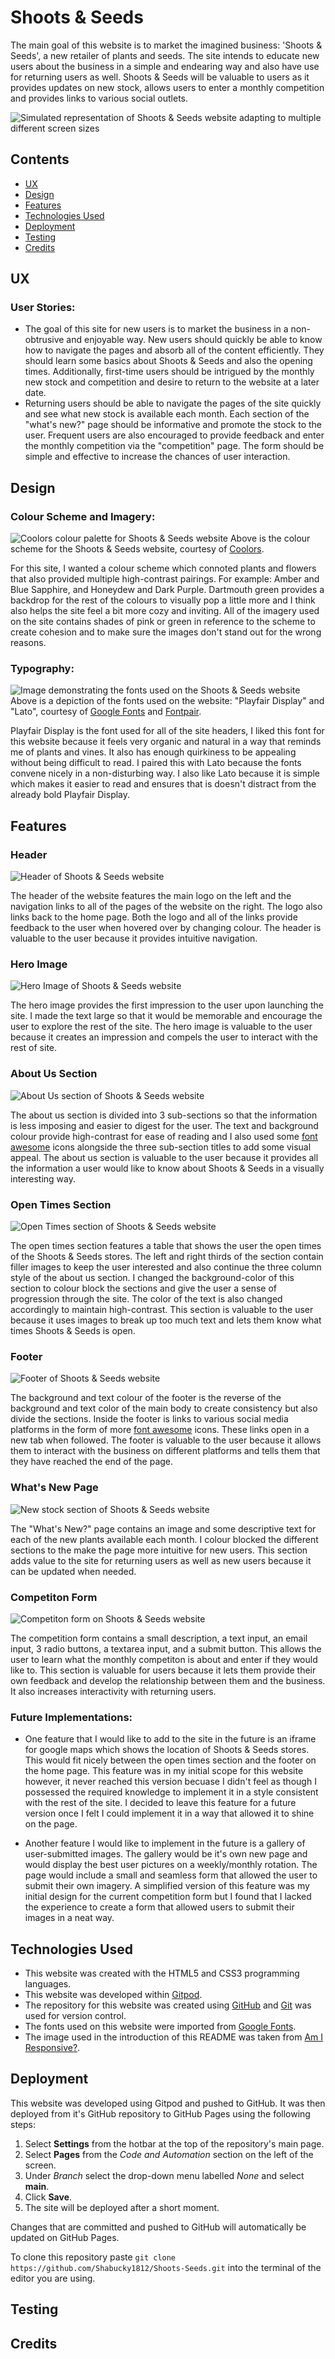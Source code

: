 # Shoots & Seeds
The main goal of this website is to market the imagined business: 'Shoots & Seeds', a new retailer of plants and seeds. The site intends to educate new users about the business in a simple and endearing way and also have use for returning users as well. Shoots & Seeds will be valuable to users as it provides updates on new stock, allows users to enter a monthly competition and provides links to various social outlets.

![Simulated representation of Shoots & Seeds website adapting to multiple different screen sizes](assets/images/amiresponsive-shoots-seeds.png)
## Contents
- [UX](#ux)  
- [Design](#design)  
- [Features](#features)  
- [Technologies Used](#technologies-used)  
- [Deployment](#deployment)  
- [Testing](#testing)  
- [Credits](#credits)  

## UX
### User Stories:  
  - The goal of this site for new users is to market the business in a non-obtrusive and enjoyable way. New users should quickly be able to know how to navigate the pages and absorb all of the content efficiently. They should learn some basics about Shoots & Seeds and also the opening times. Additionally, first-time users should be intrigued by the monthly new stock and competition and desire to return to the website at a later date.  
  - Returning users should be able to navigate the pages of the site quickly and see what new stock is available each month. Each section of the "what's new?" page should be informative and promote the stock to the user. Frequent users are also encouraged to provide feedback and enter the monthly competition via the "competition" page. The form should be simple and effective to increase the chances of user interaction.

## Design
### Colour Scheme and Imagery:
![Coolors colour palette for Shoots & Seeds website](assets/images/coolors-shoots-seeds.png)
Above is the colour scheme for the Shoots & Seeds website, courtesy of [Coolors](https://coolors.co/).  

For this site, I wanted a colour scheme which connoted plants and flowers that also provided multiple high-contrast pairings. For example: Amber and Blue Sapphire, and Honeydew and Dark Purple. Dartmouth green provides a backdrop for the rest of the colours to visually pop a little more and I think also helps the site feel a bit more cozy and inviting. All of the imagery used on the site contains shades of pink or green in reference to the scheme to create cohesion and to make sure the images don't stand out for the wrong reasons.

### Typography:
![Image demonstrating the fonts used on the Shoots & Seeds website](assets/images/shoots-seeds-fontpair.png)  
Above is a depiction of the fonts used on the website: "Playfair Display" and "Lato", courtesy of [Google Fonts](https://fonts.google.com/about) and [Fontpair](https://www.fontpair.co/all).  

Playfair Display is the font used for all of the site headers, I liked this font for this website because it feels very organic and natural in a way that reminds me of plants and vines. It also has enough quirkiness to be appealing without being difficult to read. I paired this with Lato because the fonts convene nicely in a non-disturbing way. I also like Lato because it is simple which makes it easier to read and ensures that is doesn't distract from the already bold Playfair Display.

## Features
### Header
![Header of Shoots & Seeds website](assets/images/shoots-seeds-header.png)  

The header of the website features the main logo on the left and the navigation links to all of the pages of the website on the right. The logo also links back to the home page. Both the logo and all of the links provide feedback to the user when hovered over by changing colour. The header is valuable to the user because it provides intuitive navigation.  

### Hero Image
![Hero Image of Shoots & Seeds website](assets/images/shoots-seeds-hero-image.png)  

The hero image provides the first impression to the user upon launching the site. I made the text large so that it would be memorable and encourage the user to explore the rest of the site. The hero image is valuable to the user because it creates an impression and compels the user to interact with the rest of site.  

### About Us Section
![About Us section of Shoots & Seeds website](assets/images/shoots-seeds-about.png)  

The about us section is divided into 3 sub-sections so that the information is less imposing and easier to digest for the user. The text and background colour provide high-contrast for ease of reading and I also used some [font awesome](https://fontawesome.com/) icons alongside the three sub-section titles to add some visual appeal. The about us section is valuable to the user because it provides all the information a user would like to know about Shoots & Seeds in a visually interesting way.   

### Open Times Section
![Open Times section of Shoots & Seeds website](assets/images/shoots-seeds-open-times.png)  

The open times section features a table that shows the user the open times of the Shoots & Seeds stores. The left and right thirds of the section contain filler images to keep the user interested and also continue the three column style of the about us section. I changed the background-color of this section to colour block the sections and give the user a sense of progression through the site. The color of the text is also changed accordingly to maintain high-contrast.  This section is valuable to the user because it uses images to break up too much text and lets them know what times Shoots & Seeds is open.  

### Footer
![Footer of Shoots & Seeds website](assets/images/shoots-seeds-footer.png)  

The background and text colour of the footer is the reverse of the background and text color of the main body to create consistency but also divide the sections. Inside the footer is links to various social media platforms in the form of more [font awesome](https://fontawesome.com/) icons. These links open in a new tab when followed. The footer is valuable to the user because it allows them to interact with the business on different platforms and tells them that they have reached the end of the page.  

### What's New Page
![New stock section of Shoots & Seeds website](assets/images/shoots-seeds-new-stock.png)  

The "What's New?" page contains an image and some descriptive text for each of the new plants available each month. I colour blocked the different sections to the make the page more intuitive for new users. This section adds value to the site for returning users as well as new users because it can be updated when needed.

### Competiton Form
![Competiton form on Shoots & Seeds website](assets/images/shoots-seeds-form.png)  

The competition form contains a small description, a text input, an email input, 3 radio buttons, a textarea input, and a submit button. This allows the user to learn what the monthly competiton is about and enter if they would like to. This section is valuable for users because it lets them provide their own feedback and develop the relationship between them and the business. It also increases interactivity with returning users.  

### Future Implementations:
- One feature that I would like to add to the site in the future is an iframe for google maps which shows the location of Shoots & Seeds stores. This would fit nicely between the open times section and the footer on the home page. This feature was in my initial scope for this website however, it never reached this version becuase I didn't feel as though I possessed the required knowledge to implement it in a style consistent with the rest of the site. I decided to leave this feature for a future version once I felt I could implement it in a way that allowed it to shine on the page.  

- Another feature I would like to implement in the future is a gallery of user-submitted images. The gallery would be it's own new page and would display the best user pictures on a weekly/monthly rotation. The page would include a small and seamless form that allowed the user to submit their own imagery. A simplified version of this feature was my initial design for the current competition form but I found that I lacked the experience to create a form that allowed users to submit their images in a neat way.  

## Technologies Used
- This website was created with the HTML5 and CSS3 programming languages.  
- This website was developed within [Gitpod](https://www.gitpod.io/).  
- The repository for this website was created using [GitHub](https://github.com/) and [Git](https://git-scm.com/) was used for version control.  
- The fonts used on this website were imported from [Google Fonts](https://fonts.google.com/about).  
- The image used in the introduction of this README was taken from [Am I Responsive?](https://ui.dev/amiresponsive).  

## Deployment
This website was developed using Gitpod and pushed to GitHub. It was then deployed from it's GitHub repository to GitHub Pages using the following steps:  
1. Select **Settings** from the hotbar at the top of the repository's main page.
2. Select **Pages** from the _Code and Automation_ section on the left of the screen.
3. Under _Branch_ select the drop-down menu labelled _None_ and select **main**.
4. Click **Save**.
5. The site will be deployed after a short moment.  

Changes that are committed and pushed to GitHub will automatically be updated on GitHub Pages.

To clone this repository paste `git clone https://github.com/Shabucky1812/Shoots-Seeds.git` into the terminal of the editor you are using.  

## Testing

## Credits
